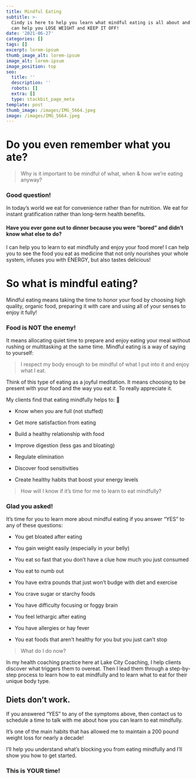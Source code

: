 ```yaml
---
title: Mindful Eating
subtitle: >-
  Cindy is here to help you learn what mindful eating is all about and how it
  can help you LOSE WEIGHT and KEEP IT OFF!
date: '2021-06-27'
categories: []
tags: []
excerpt: lorem-ipsum
thumb_image_alt: lorem-ipsum
image_alt: lorem-ipsum
image_position: top
seo:
  title: ''
  description: ''
  robots: []
  extra: []
  type: stackbit_page_meta
template: post
thumb_image: /images/IMG_5664.jpeg
image: /images/IMG_5664.jpeg
---
```

# Do you even remember what you ate?

> Why is it important to be mindful of what, when & how we’re eating anyway?

### Good question!

In today’s world we eat for convenience rather than for nutrition. We eat for instant gratification rather than long-term health benefits.

#### Have you ever gone out to dinner because you were “bored” and didn’t know what else to do?

I can help you to learn to eat mindfully and enjoy your food more! I can help you to see the food you eat as medicine that not only nourishes your whole system, infuses you with ENERGY, but also tastes delicious!

# So what is mindful eating?

Mindful eating means taking the time to honor your food by choosing high quality, organic food, preparing it with care and using all of your senses to enjoy it fully!

### Food is NOT the enemy!

It means allocating quiet time to prepare and enjoy eating your meal without rushing or multitasking at the same time. Mindful eating is a way of saying to yourself:

> I respect my body enough to be mindful of what I put into it and enjoy what I eat.

Think of this type of eating as a joyful meditation. It means choosing to be present with your food and the way you eat it. To really appreciate it.

My clients find that eating mindfully helps to: 

*   Know when you are full (not stuffed)

*   Get more satisfaction from eating

*   Build a healthy relationship with food

*   Improve digestion (less gas and bloating)

*   Regulate elimination

*   Discover food sensitivities

*   Create healthy habits that boost your energy levels

> How will I know if it’s time for me to learn to eat mindfully?

### Glad you asked!

It’s time for you to learn more about mindful eating if you answer “YES” to any of these questions:

*   You get bloated after eating

*   You gain weight easily (especially in your belly)

*   You eat so fast that you don’t have a clue how much you just consumed

*   You eat to numb out

*   You have extra pounds that just won’t budge with diet and exercise

*   You crave sugar or starchy foods

*   You have difficulty focusing or foggy brain

*   You feel lethargic after eating

*   You have allergies or hay fever

*   You eat foods that aren’t healthy for you but you just can’t stop

> What do I do now?

In my health coaching practice here at Lake City Coaching, I help clients discover what triggers them to overeat. Then I lead them through a step-by-step process to learn how to eat mindfully and to learn what to eat for their unique body type.

## Diets don’t work.

If you answered “YES” to any of the symptoms above, then contact us to schedule a time to talk with me about how you can learn to eat mindfully.

It’s one of the main habits that has allowed me to maintain a 200 pound weight loss for nearly a decade!

I’ll help you understand what’s blocking you from eating mindfully and I’ll show you how to get started.

### This is YOUR time!

